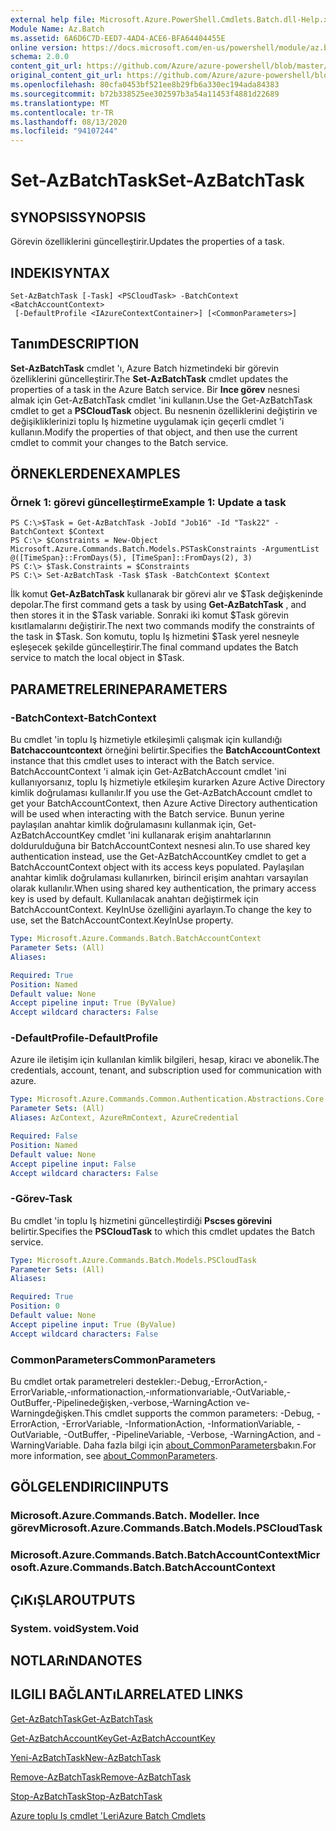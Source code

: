 ```yaml
---
external help file: Microsoft.Azure.PowerShell.Cmdlets.Batch.dll-Help.xml
Module Name: Az.Batch
ms.assetid: 6A6D6C7D-EED7-4AD4-ACE6-BFA64404455E
online version: https://docs.microsoft.com/en-us/powershell/module/az.batch/set-azbatchtask
schema: 2.0.0
content_git_url: https://github.com/Azure/azure-powershell/blob/master/src/Batch/Batch/help/Set-AzBatchTask.md
original_content_git_url: https://github.com/Azure/azure-powershell/blob/master/src/Batch/Batch/help/Set-AzBatchTask.md
ms.openlocfilehash: 80cfa0453bf521ee8b29fb6a330ec194ada84383
ms.sourcegitcommit: b72b338525ee302597b3a54a11453f4881d22689
ms.translationtype: MT
ms.contentlocale: tr-TR
ms.lasthandoff: 08/13/2020
ms.locfileid: "94107244"
---
```

# <span data-ttu-id="7ead1-101">Set-AzBatchTask</span><span class="sxs-lookup"><span data-stu-id="7ead1-101">Set-AzBatchTask</span></span>

## <span data-ttu-id="7ead1-102">SYNOPSIS</span><span class="sxs-lookup"><span data-stu-id="7ead1-102">SYNOPSIS</span></span>
<span data-ttu-id="7ead1-103">Görevin özelliklerini güncelleştirir.</span><span class="sxs-lookup"><span data-stu-id="7ead1-103">Updates the properties of a task.</span></span>

## <span data-ttu-id="7ead1-104">INDEKI</span><span class="sxs-lookup"><span data-stu-id="7ead1-104">SYNTAX</span></span>

```
Set-AzBatchTask [-Task] <PSCloudTask> -BatchContext <BatchAccountContext>
 [-DefaultProfile <IAzureContextContainer>] [<CommonParameters>]
```

## <span data-ttu-id="7ead1-105">Tanım</span><span class="sxs-lookup"><span data-stu-id="7ead1-105">DESCRIPTION</span></span>
<span data-ttu-id="7ead1-106">**Set-AzBatchTask** cmdlet 'ı, Azure Batch hizmetindeki bir görevin özelliklerini güncelleştirir.</span><span class="sxs-lookup"><span data-stu-id="7ead1-106">The **Set-AzBatchTask** cmdlet updates the properties of a task in the Azure Batch service.</span></span>
<span data-ttu-id="7ead1-107">Bir **Ince görev** nesnesi almak için Get-AzBatchTask cmdlet 'ini kullanın.</span><span class="sxs-lookup"><span data-stu-id="7ead1-107">Use the Get-AzBatchTask cmdlet to get a **PSCloudTask** object.</span></span>
<span data-ttu-id="7ead1-108">Bu nesnenin özelliklerini değiştirin ve değişikliklerinizi toplu Iş hizmetine uygulamak için geçerli cmdlet 'i kullanın.</span><span class="sxs-lookup"><span data-stu-id="7ead1-108">Modify the properties of that object, and then use the current cmdlet to commit your changes to the Batch service.</span></span>

## <span data-ttu-id="7ead1-109">ÖRNEKLERDEN</span><span class="sxs-lookup"><span data-stu-id="7ead1-109">EXAMPLES</span></span>

### <span data-ttu-id="7ead1-110">Örnek 1: görevi güncelleştirme</span><span class="sxs-lookup"><span data-stu-id="7ead1-110">Example 1: Update a task</span></span>
```
PS C:\>$Task = Get-AzBatchTask -JobId "Job16" -Id "Task22" -BatchContext $Context
PS C:\> $Constraints = New-Object Microsoft.Azure.Commands.Batch.Models.PSTaskConstraints -ArgumentList @([TimeSpan}::FromDays(5), [TimeSpan]::FromDays(2), 3)
PS C:\> $Task.Constraints = $Constraints
PS C:\> Set-AzBatchTask -Task $Task -BatchContext $Context
```

<span data-ttu-id="7ead1-111">İlk komut **Get-AzBatchTask** kullanarak bir görevi alır ve $Task değişkeninde depolar.</span><span class="sxs-lookup"><span data-stu-id="7ead1-111">The first command gets a task by using **Get-AzBatchTask** , and then stores it in the $Task variable.</span></span>
<span data-ttu-id="7ead1-112">Sonraki iki komut $Task görevin kısıtlamalarını değiştirir.</span><span class="sxs-lookup"><span data-stu-id="7ead1-112">The next two commands modify the constraints of the task in $Task.</span></span>
<span data-ttu-id="7ead1-113">Son komutu, toplu Iş hizmetini $Task yerel nesneyle eşleşecek şekilde güncelleştirir.</span><span class="sxs-lookup"><span data-stu-id="7ead1-113">The final command updates the Batch service to match the local object in $Task.</span></span>

## <span data-ttu-id="7ead1-114">PARAMETRELERINE</span><span class="sxs-lookup"><span data-stu-id="7ead1-114">PARAMETERS</span></span>

### <span data-ttu-id="7ead1-115">-BatchContext</span><span class="sxs-lookup"><span data-stu-id="7ead1-115">-BatchContext</span></span>
<span data-ttu-id="7ead1-116">Bu cmdlet 'in toplu Iş hizmetiyle etkileşimli çalışmak için kullandığı **Batchaccountcontext** örneğini belirtir.</span><span class="sxs-lookup"><span data-stu-id="7ead1-116">Specifies the **BatchAccountContext** instance that this cmdlet uses to interact with the Batch service.</span></span>
<span data-ttu-id="7ead1-117">BatchAccountContext 'i almak için Get-AzBatchAccount cmdlet 'ini kullanıyorsanız, toplu Iş hizmetiyle etkileşim kurarken Azure Active Directory kimlik doğrulaması kullanılır.</span><span class="sxs-lookup"><span data-stu-id="7ead1-117">If you use the Get-AzBatchAccount cmdlet to get your BatchAccountContext, then Azure Active Directory authentication will be used when interacting with the Batch service.</span></span> <span data-ttu-id="7ead1-118">Bunun yerine paylaşılan anahtar kimlik doğrulamasını kullanmak için, Get-AzBatchAccountKey cmdlet 'ini kullanarak erişim anahtarlarının doldurulduğuna bir BatchAccountContext nesnesi alın.</span><span class="sxs-lookup"><span data-stu-id="7ead1-118">To use shared key authentication instead, use the Get-AzBatchAccountKey cmdlet to get a BatchAccountContext object with its access keys populated.</span></span> <span data-ttu-id="7ead1-119">Paylaşılan anahtar kimlik doğrulaması kullanırken, birincil erişim anahtarı varsayılan olarak kullanılır.</span><span class="sxs-lookup"><span data-stu-id="7ead1-119">When using shared key authentication, the primary access key is used by default.</span></span> <span data-ttu-id="7ead1-120">Kullanılacak anahtarı değiştirmek için BatchAccountContext. KeyInUse özelliğini ayarlayın.</span><span class="sxs-lookup"><span data-stu-id="7ead1-120">To change the key to use, set the BatchAccountContext.KeyInUse property.</span></span>

```yaml
Type: Microsoft.Azure.Commands.Batch.BatchAccountContext
Parameter Sets: (All)
Aliases:

Required: True
Position: Named
Default value: None
Accept pipeline input: True (ByValue)
Accept wildcard characters: False
```

### <span data-ttu-id="7ead1-121">-DefaultProfile</span><span class="sxs-lookup"><span data-stu-id="7ead1-121">-DefaultProfile</span></span>
<span data-ttu-id="7ead1-122">Azure ile iletişim için kullanılan kimlik bilgileri, hesap, kiracı ve abonelik.</span><span class="sxs-lookup"><span data-stu-id="7ead1-122">The credentials, account, tenant, and subscription used for communication with azure.</span></span>

```yaml
Type: Microsoft.Azure.Commands.Common.Authentication.Abstractions.Core.IAzureContextContainer
Parameter Sets: (All)
Aliases: AzContext, AzureRmContext, AzureCredential

Required: False
Position: Named
Default value: None
Accept pipeline input: False
Accept wildcard characters: False
```

### <span data-ttu-id="7ead1-123">-Görev</span><span class="sxs-lookup"><span data-stu-id="7ead1-123">-Task</span></span>
<span data-ttu-id="7ead1-124">Bu cmdlet 'in toplu Iş hizmetini güncelleştirdiği **Pscses görevini** belirtir.</span><span class="sxs-lookup"><span data-stu-id="7ead1-124">Specifies the **PSCloudTask** to which this cmdlet updates the Batch service.</span></span>

```yaml
Type: Microsoft.Azure.Commands.Batch.Models.PSCloudTask
Parameter Sets: (All)
Aliases:

Required: True
Position: 0
Default value: None
Accept pipeline input: True (ByValue)
Accept wildcard characters: False
```

### <span data-ttu-id="7ead1-125">CommonParameters</span><span class="sxs-lookup"><span data-stu-id="7ead1-125">CommonParameters</span></span>
<span data-ttu-id="7ead1-126">Bu cmdlet ortak parametreleri destekler:-Debug,-ErrorAction,-ErrorVariable,-ınformationaction,-ınformationvariable,-OutVariable,-OutBuffer,-Pipelinedeğişken,-verbose,-WarningAction ve-Warningdeğişken.</span><span class="sxs-lookup"><span data-stu-id="7ead1-126">This cmdlet supports the common parameters: -Debug, -ErrorAction, -ErrorVariable, -InformationAction, -InformationVariable, -OutVariable, -OutBuffer, -PipelineVariable, -Verbose, -WarningAction, and -WarningVariable.</span></span> <span data-ttu-id="7ead1-127">Daha fazla bilgi için [about_CommonParameters](http://go.microsoft.com/fwlink/?LinkID=113216)bakın.</span><span class="sxs-lookup"><span data-stu-id="7ead1-127">For more information, see [about_CommonParameters](http://go.microsoft.com/fwlink/?LinkID=113216).</span></span>

## <span data-ttu-id="7ead1-128">GÖLGELENDIRICI</span><span class="sxs-lookup"><span data-stu-id="7ead1-128">INPUTS</span></span>

### <span data-ttu-id="7ead1-129">Microsoft.Azure.Commands.Batch. Modeller. Ince görev</span><span class="sxs-lookup"><span data-stu-id="7ead1-129">Microsoft.Azure.Commands.Batch.Models.PSCloudTask</span></span>

### <span data-ttu-id="7ead1-130">Microsoft.Azure.Commands.Batch.BatchAccountContext</span><span class="sxs-lookup"><span data-stu-id="7ead1-130">Microsoft.Azure.Commands.Batch.BatchAccountContext</span></span>

## <span data-ttu-id="7ead1-131">ÇıKıŞLAR</span><span class="sxs-lookup"><span data-stu-id="7ead1-131">OUTPUTS</span></span>

### <span data-ttu-id="7ead1-132">System. void</span><span class="sxs-lookup"><span data-stu-id="7ead1-132">System.Void</span></span>

## <span data-ttu-id="7ead1-133">NOTLARıNDA</span><span class="sxs-lookup"><span data-stu-id="7ead1-133">NOTES</span></span>

## <span data-ttu-id="7ead1-134">ILGILI BAĞLANTıLAR</span><span class="sxs-lookup"><span data-stu-id="7ead1-134">RELATED LINKS</span></span>

[<span data-ttu-id="7ead1-135">Get-AzBatchTask</span><span class="sxs-lookup"><span data-stu-id="7ead1-135">Get-AzBatchTask</span></span>](./Get-AzBatchTask.md)

[<span data-ttu-id="7ead1-136">Get-AzBatchAccountKey</span><span class="sxs-lookup"><span data-stu-id="7ead1-136">Get-AzBatchAccountKey</span></span>](./Get-AzBatchAccountKey.md)

[<span data-ttu-id="7ead1-137">Yeni-AzBatchTask</span><span class="sxs-lookup"><span data-stu-id="7ead1-137">New-AzBatchTask</span></span>](./New-AzBatchTask.md)

[<span data-ttu-id="7ead1-138">Remove-AzBatchTask</span><span class="sxs-lookup"><span data-stu-id="7ead1-138">Remove-AzBatchTask</span></span>](./Remove-AzBatchTask.md)

[<span data-ttu-id="7ead1-139">Stop-AzBatchTask</span><span class="sxs-lookup"><span data-stu-id="7ead1-139">Stop-AzBatchTask</span></span>](./Stop-AzBatchTask.md)

[<span data-ttu-id="7ead1-140">Azure toplu Iş cmdlet 'Leri</span><span class="sxs-lookup"><span data-stu-id="7ead1-140">Azure Batch Cmdlets</span></span>](/powershell/module/az.batch)


